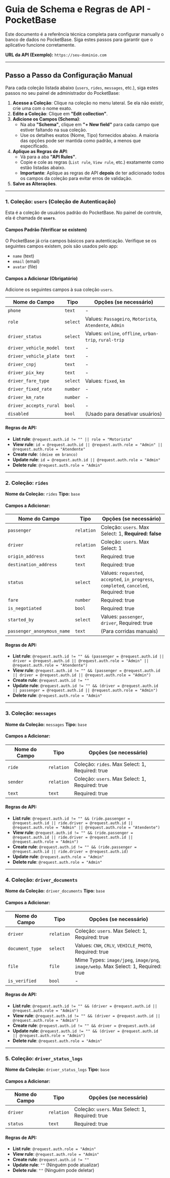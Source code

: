 # Guia de Schema e Regras de API - PocketBase

Este documento é a referência técnica completa para configurar manually o banco de dados no PocketBase. Siga estes passos para garantir que o aplicativo funcione corretamente.

**URL da API (Exemplo):** `https://seu-dominio.com`

---

## Passo a Passo da Configuração Manual

Para cada coleção listada abaixo (`users`, `rides`, `messages`, etc.), siga estes passos no seu painel de administrador do PocketBase:

1.  **Acesse a Coleção**: Clique na coleção no menu lateral. Se ela não existir, crie uma com o nome exato.
2.  **Edite a Coleção**: Clique em **"Edit collection"**.
3.  **Adicione os Campos (Schema)**:
    *   Na aba **"Schema"**, clique em **"+ New field"** para cada campo que estiver faltando na sua coleção.
    *   Use os detalhes exatos (Nome, Tipo) fornecidos abaixo. A maioria das opções pode ser mantida como padrão, a menos que especificado.
4.  **Aplique as Regras de API**:
    *   Vá para a aba **"API Rules"**.
    *   Copie e cole as regras (`List rule`, `View rule`, etc.) exatamente como estão listadas abaixo.
    *   **Importante**: Aplique as regras de API **depois** de ter adicionado todos os campos da coleção para evitar erros de validação.
5.  **Salve as Alterações**.

---

### 1. Coleção: `users` (Coleção de Autenticação)

Esta é a coleção de usuários padrão do PocketBase. No painel de controle, ela é chamada de **`users`**.

#### Campos Padrão (Verificar se existem)
O PocketBase já cria campos básicos para autenticação. Verifique se os seguintes campos existem, pois são usados pelo app:
- `name` (text)
- `email` (email)
- `avatar` (file)


#### **Campos a Adicionar (Obrigatório)**
Adicione os seguintes campos à sua coleção `users`.

| Nome do Campo            | Tipo       | Opções (se necessário)                                      |
| ------------------------ | ---------- | ----------------------------------------------------------- |
| `phone`                  | `text`     | -                                                           |
| `role`                   | `select`   | Values: `Passageiro`, `Motorista`, `Atendente`, `Admin`     |
| `driver_status`          | `select`   | Values: `online`, `offline`, `urban-trip`, `rural-trip`     |
| `driver_vehicle_model`   | `text`     | -                                                           |
| `driver_vehicle_plate`   | `text`     | -                                                           |
| `driver_cnpj`            | `text`     | -                                                           |
| `driver_pix_key`         | `text`     | -                                                           |
| `driver_fare_type`       | `select`   | Values: `fixed`, `km`                                       |
| `driver_fixed_rate`      | `number`   | -                                                           |
| `driver_km_rate`         | `number`   | -                                                           |
| `driver_accepts_rural`   | `bool`     | -                                                           |
| `disabled`               | `bool`     | (Usado para desativar usuários)                             |


#### Regras de API:

-   **List rule**: `@request.auth.id != "" || role = "Motorista"`
-   **View rule**: `id = @request.auth.id || @request.auth.role = "Admin" || @request.auth.role = "Atendente"`
-   **Create rule**: `(deixe em branco)`
-   **Update rule**: `id = @request.auth.id || @request.auth.role = "Admin"`
-   **Delete rule**: `@request.auth.role = "Admin"`

---

### 2. Coleção: `rides`

**Nome da Coleção:** `rides`
**Tipo:** `base`

#### Campos a Adicionar:

| Nome do Campo           | Tipo       | Opções (se necessário)                                     |
| ----------------------- | ---------- | ---------------------------------------------------------- |
| `passenger`             | `relation` | Coleção: `users`. Max Select: 1, **Required: false**       |
| `driver`                | `relation` | Coleção: `users`. Max Select: 1                        |
| `origin_address`        | `text`     | Required: true                                             |
| `destination_address`   | `text`     | Required: true                                             |
| `status`                | `select`   | Values: `requested`, `accepted`, `in_progress`, `completed`, `canceled`, Required: true |
| `fare`                  | `number`   | Required: true                                             |
| `is_negotiated`         | `bool`     | Required: true                                             |
| `started_by`            | `select`   | Values: `passenger`, `driver`, Required: true             |
| `passenger_anonymous_name` | `text`  | (Para corridas manuais)                                    |


#### Regras de API:

-   **List rule**: `@request.auth.id != "" && (passenger = @request.auth.id || driver = @request.auth.id || @request.auth.role = "Admin" || @request.auth.role = "Atendente")`
-   **View rule**: `@request.auth.id != "" && (passenger = @request.auth.id || driver = @request.auth.id || @request.auth.role = "Admin")`
-   **Create rule**: `@request.auth.id != ""`
-   **Update rule**: `@request.auth.id != "" && (driver = @request.auth.id || passenger = @request.auth.id || @request.auth.role = "Admin")`
-   **Delete rule**: `@request.auth.role = "Admin"`

---

### 3. Coleção: `messages`

**Nome da Coleção:** `messages`
**Tipo:** `base`

#### Campos a Adicionar:

| Nome do Campo | Tipo       | Opções (se necessário)         |
| ------------- | ---------- | ------------------------------ |
| `ride`        | `relation` | Coleção: `rides`. Max Select: 1, Required: true |
| `sender`      | `relation` | Coleção: `users`. Max Select: 1, Required: true |
| `text`        | `text`     | Required: true                 |

#### Regras de API:

-   **List rule**: `@request.auth.id != "" && (ride.passenger = @request.auth.id || ride.driver = @request.auth.id || @request.auth.role = "Admin" || @request.auth.role = "Atendente")`
-   **View rule**: `@request.auth.id != "" && (ride.passenger = @request.auth.id || ride.driver = @request.auth.id || @request.auth.role = "Admin")`
-   **Create rule**: `@request.auth.id != "" && (ride.passenger = @request.auth.id || ride.driver = @request.auth.id)`
-   **Update rule**: `@request.auth.role = "Admin"`
-   **Delete rule**: `@request.auth.role = "Admin"`

---

### 4. Coleção: `driver_documents`

**Nome da Coleção:** `driver_documents`
**Tipo:** `base`

#### Campos a Adicionar:

| Nome do Campo     | Tipo       | Opções (se necessário)                                      |
| ----------------- | ---------- | ----------------------------------------------------------- |
| `driver`          | `relation` | Coleção: `users`. Max Select: 1, Required: true |
| `document_type`   | `select`   | Values: `CNH`, `CRLV`, `VEHICLE_PHOTO`, Required: true |
| `file`            | `file`     | Mime Types: `image/jpeg`, `image/png`, `image/webp`. Max Select: 1, Required: true   |
| `is_verified`     | `bool`     | -                                                           |

#### Regras de API:

-   **List rule**: `@request.auth.id != "" && (driver = @request.auth.id || @request.auth.role = "Admin")`
-   **View rule**: `@request.auth.id != "" && (driver = @request.auth.id || @request.auth.role = "Admin")`
-   **Create rule**: `@request.auth.id != "" && driver = @request.auth.id`
-   **Update rule**: `@request.auth.id != "" && (driver = @request.auth.id || @request.auth.role = "Admin")`
-   **Delete rule**: `@request.auth.role = "Admin"`

---

### 5. Coleção: `driver_status_logs`

**Nome da Coleção:** `driver_status_logs`
**Tipo:** `base`

#### Campos a Adicionar:

| Nome do Campo | Tipo       | Opções (se necessário)         |
| ------------- | ---------- | ------------------------------ |
| `driver`      | `relation` | Coleção: `users`. Max Select: 1, Required: true |
| `status`      | `text`     | Required: true                 |

#### Regras de API:

-   **List rule**: `@request.auth.role = "Admin"`
-   **View rule**: `@request.auth.role = "Admin"`
-   **Create rule**: `@request.auth.id != ""`
-   **Update rule**: `""` (Ninguém pode atualizar)
-   **Delete rule**: `""` (Ninguém pode deletar)
